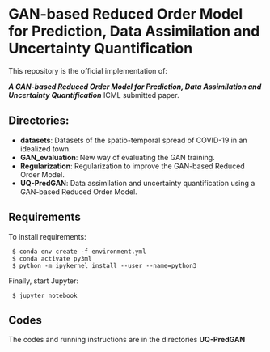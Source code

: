 # GAN-based Reduced Order Model for Prediction, Data Assimilation and Uncertainty Quantification

This repository is the official implementation of: 

***A GAN-based Reduced Order Model for Prediction, Data Assimilation and Uncertainty Quantification*** ICML submitted paper.

## Directories:

- **datasets**: Datasets of the spatio-temporal spread of COVID-19 in an idealized town. 
- **GAN_evaluation**: New way of evaluating the GAN training. 
- **Regularization**: Regularization to improve the GAN-based Reduced Order Model. 
- **UQ-PredGAN**: Data assimilation and uncertainty quantification using a GAN-based Reduced Order Model.

## Requirements

To install requirements:

```setup
 $ conda env create -f environment.yml 
 $ conda activate py3ml
 $ python -m ipykernel install --user --name=python3
```

Finally, start Jupyter:

```start
 $ jupyter notebook
```
## Codes

The codes and running instructions are in the directories **UQ-PredGAN**


